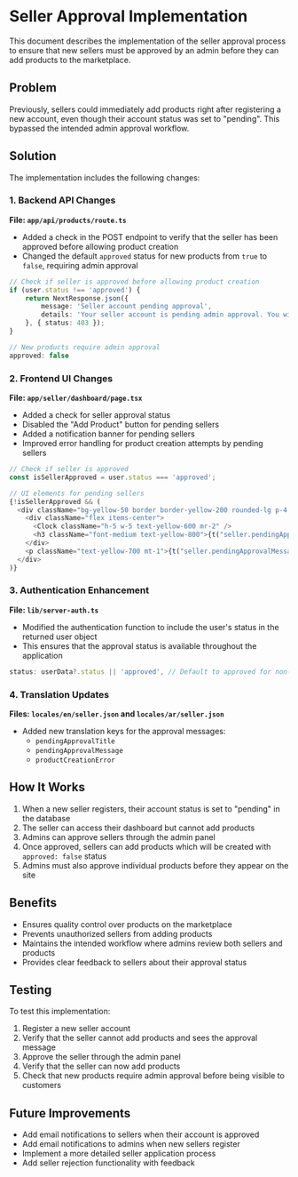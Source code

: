 # Seller Approval Implementation

This document describes the implementation of the seller approval process to ensure that new sellers must be approved by an admin before they can add products to the marketplace.

## Problem

Previously, sellers could immediately add products right after registering a new account, even though their account status was set to "pending". This bypassed the intended admin approval workflow.

## Solution

The implementation includes the following changes:

### 1. Backend API Changes

**File: `app/api/products/route.ts`**

- Added a check in the POST endpoint to verify that the seller has been approved before allowing product creation
- Changed the default `approved` status for new products from `true` to `false`, requiring admin approval

```typescript
// Check if seller is approved before allowing product creation
if (user.status !== 'approved') {
    return NextResponse.json({ 
        message: 'Seller account pending approval',
        details: 'Your seller account is pending admin approval. You will be able to add products once approved.'
    }, { status: 403 });
}

// New products require admin approval
approved: false
```

### 2. Frontend UI Changes

**File: `app/seller/dashboard/page.tsx`**

- Added a check for seller approval status
- Disabled the "Add Product" button for pending sellers
- Added a notification banner for pending sellers
- Improved error handling for product creation attempts by pending sellers

```typescript
// Check if seller is approved
const isSellerApproved = user.status === 'approved';

// UI elements for pending sellers
{!isSellerApproved && (
  <div className="bg-yellow-50 border border-yellow-200 rounded-lg p-4 mb-4">
    <div className="flex items-center">
      <Clock className="h-5 w-5 text-yellow-600 mr-2" />
      <h3 className="font-medium text-yellow-800">{t("seller.pendingApprovalTitle")}</h3>
    </div>
    <p className="text-yellow-700 mt-1">{t("seller.pendingApprovalMessage")}</p>
  </div>
)}
```

### 3. Authentication Enhancement

**File: `lib/server-auth.ts`**

- Modified the authentication function to include the user's status in the returned user object
- This ensures that the approval status is available throughout the application

```typescript
status: userData?.status || 'approved', // Default to approved for non-sellers
```

### 4. Translation Updates

**Files: `locales/en/seller.json` and `locales/ar/seller.json`**

- Added new translation keys for the approval messages:
  - `pendingApprovalTitle`
  - `pendingApprovalMessage`
  - `productCreationError`

## How It Works

1. When a new seller registers, their account status is set to "pending" in the database
2. The seller can access their dashboard but cannot add products
3. Admins can approve sellers through the admin panel
4. Once approved, sellers can add products which will be created with `approved: false` status
5. Admins must also approve individual products before they appear on the site

## Benefits

- Ensures quality control over products on the marketplace
- Prevents unauthorized sellers from adding products
- Maintains the intended workflow where admins review both sellers and products
- Provides clear feedback to sellers about their approval status

## Testing

To test this implementation:

1. Register a new seller account
2. Verify that the seller cannot add products and sees the approval message
3. Approve the seller through the admin panel
4. Verify that the seller can now add products
5. Check that new products require admin approval before being visible to customers

## Future Improvements

- Add email notifications to sellers when their account is approved
- Add email notifications to admins when new sellers register
- Implement a more detailed seller application process
- Add seller rejection functionality with feedback